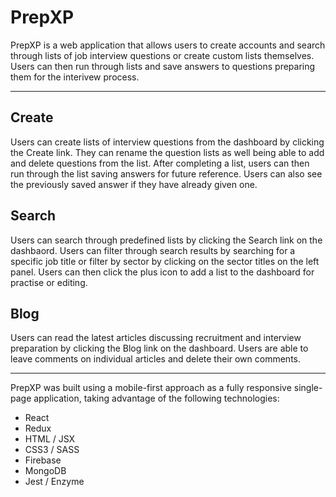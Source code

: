 <h1>PrepXP</h1>

PrepXP is a web application that allows users to create accounts and search through lists of job interview questions or create custom lists themselves. Users can then run through lists and save answers to questions preparing them for the interivew process.

<hr />

<h2>Create</h2>

Users can create lists of interview questions from the dashboard by clicking the Create link. They can rename the question lists as well being able to add and delete questions from the list. After completing a list, users can then run through the list saving answers for future reference. Users can also see the previously saved answer if they have already given one.

<h2>Search</h2>

Users can search through predefined lists by clicking the Search link on the dashbaord. Users can filter through search results by searching for a specific job title or filter by sector by clicking on the sector titles on the left panel. Users can then click the plus icon to add a list to the dashboard for practise or editing.


<h2>Blog</h2>

Users can read the latest articles discussing recruitment and interview preparation by clicking the Blog link on the dashboard. Users are able to leave comments on individual articles and delete their own comments.

<hr />


PrepXP was built using a mobile-first approach as a fully responsive single-page application, taking advantage of the following technologies:

<ul>
  <li>React</li>
  <li>Redux</li>
  <li>HTML / JSX</li>
  <li>CSS3 / SASS</li>
  <li>Firebase</li>
  <li>MongoDB</li>
  <li>Jest / Enzyme</li>
</ul>
